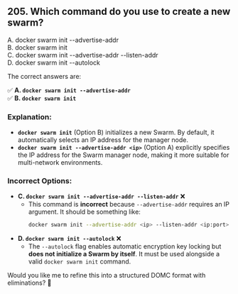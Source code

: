 ## 205. Which command do you use to create a new swarm?  
A. docker swarm init --advertise-addr <MANAGER-IP>  
B. docker swarm init  
C. docker swarm init --advertise-addr <MANAGER-IP> --listen-addr <LISTEN-ADDR>  
D. docker swarm init --autolock  

The correct answers are:  

✅ **A. `docker swarm init --advertise-addr`**  
✅ **B. `docker swarm init`**  

### Explanation:  
- **`docker swarm init`** (Option B) initializes a new Swarm. By default, it automatically selects an IP address for the manager node.  
- **`docker swarm init --advertise-addr <ip>`** (Option A) explicitly specifies the IP address for the Swarm manager node, making it more suitable for multi-network environments.  

### Incorrect Options:  
- **C. `docker swarm init --advertise-addr --listen-addr`** ❌  
  - This command is **incorrect** because `--advertise-addr` requires an IP argument. It should be something like:  
    ```sh
    docker swarm init --advertise-addr <ip> --listen-addr <ip:port>
    ```  
- **D. `docker swarm init --autolock`** ❌  
  - The `--autolock` flag enables automatic encryption key locking but **does not initialize a Swarm by itself**. It must be used alongside a valid `docker swarm init` command.  

Would you like me to refine this into a structured DOMC format with eliminations? 🚀
